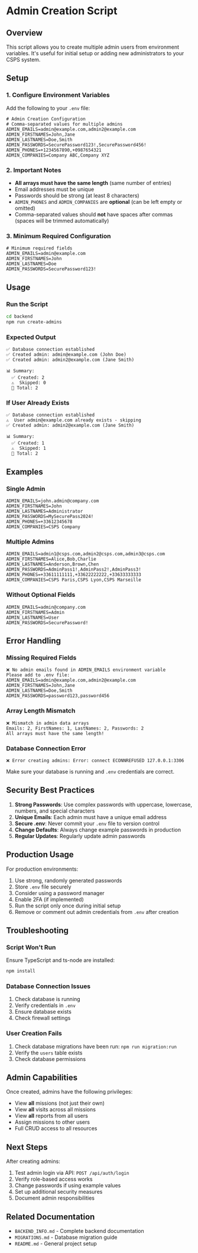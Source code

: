 # Admin Creation Script

## Overview

This script allows you to create multiple admin users from environment variables. It's useful for initial setup or adding new administrators to your CSPS system.

## Setup

### 1. Configure Environment Variables

Add the following to your `.env` file:

```env
# Admin Creation Configuration
# Comma-separated values for multiple admins
ADMIN_EMAILS=admin@example.com,admin2@example.com
ADMIN_FIRSTNAMES=John,Jane
ADMIN_LASTNAMES=Doe,Smith
ADMIN_PASSWORDS=SecurePassword123!,SecurePassword456!
ADMIN_PHONES=+1234567890,+0987654321
ADMIN_COMPANIES=Company ABC,Company XYZ
```

### 2. Important Notes

- **All arrays must have the same length** (same number of entries)
- Email addresses must be unique
- Passwords should be strong (at least 8 characters)
- `ADMIN_PHONES` and `ADMIN_COMPANIES` are **optional** (can be left empty or omitted)
- Comma-separated values should **not** have spaces after commas (spaces will be trimmed automatically)

### 3. Minimum Required Configuration

```env
# Minimum required fields
ADMIN_EMAILS=admin@example.com
ADMIN_FIRSTNAMES=John
ADMIN_LASTNAMES=Doe
ADMIN_PASSWORDS=SecurePassword123!
```

## Usage

### Run the Script

```bash
cd backend
npm run create-admins
```

### Expected Output

```
✅ Database connection established
✅ Created admin: admin@example.com (John Doe)
✅ Created admin: admin2@example.com (Jane Smith)

📊 Summary:
  ✅ Created: 2
  ⚠️  Skipped: 0
  📝 Total: 2
```

### If User Already Exists

```
✅ Database connection established
⚠️  User admin@example.com already exists - skipping
✅ Created admin: admin2@example.com (Jane Smith)

📊 Summary:
  ✅ Created: 1
  ⚠️  Skipped: 1
  📝 Total: 2
```

## Examples

### Single Admin

```env
ADMIN_EMAILS=john.admin@company.com
ADMIN_FIRSTNAMES=John
ADMIN_LASTNAMES=Administrator
ADMIN_PASSWORDS=MySecurePass2024!
ADMIN_PHONES=+33612345678
ADMIN_COMPANIES=CSPS Company
```

### Multiple Admins

```env
ADMIN_EMAILS=admin1@csps.com,admin2@csps.com,admin3@csps.com
ADMIN_FIRSTNAMES=Alice,Bob,Charlie
ADMIN_LASTNAMES=Anderson,Brown,Chen
ADMIN_PASSWORDS=AdminPass1!,AdminPass2!,AdminPass3!
ADMIN_PHONES=+33611111111,+33622222222,+33633333333
ADMIN_COMPANIES=CSPS Paris,CSPS Lyon,CSPS Marseille
```

### Without Optional Fields

```env
ADMIN_EMAILS=admin@company.com
ADMIN_FIRSTNAMES=Admin
ADMIN_LASTNAMES=User
ADMIN_PASSWORDS=SecurePassword!
```

## Error Handling

### Missing Required Fields

```
❌ No admin emails found in ADMIN_EMAILS environment variable
Please add to .env file:
ADMIN_EMAILS=admin@example.com,admin2@example.com
ADMIN_FIRSTNAMES=John,Jane
ADMIN_LASTNAMES=Doe,Smith
ADMIN_PASSWORDS=password123,password456
```

### Array Length Mismatch

```
❌ Mismatch in admin data arrays
Emails: 2, FirstNames: 1, LastNames: 2, Passwords: 2
All arrays must have the same length!
```

### Database Connection Error

```
❌ Error creating admins: Error: connect ECONNREFUSED 127.0.0.1:3306
```

Make sure your database is running and `.env` credentials are correct.

## Security Best Practices

1. **Strong Passwords**: Use complex passwords with uppercase, lowercase, numbers, and special characters
2. **Unique Emails**: Each admin must have a unique email address
3. **Secure .env**: Never commit your `.env` file to version control
4. **Change Defaults**: Always change example passwords in production
5. **Regular Updates**: Regularly update admin passwords

## Production Usage

For production environments:

1. Use strong, randomly generated passwords
2. Store `.env` file securely
3. Consider using a password manager
4. Enable 2FA (if implemented)
5. Run the script only once during initial setup
6. Remove or comment out admin credentials from `.env` after creation

## Troubleshooting

### Script Won't Run

Ensure TypeScript and ts-node are installed:
```bash
npm install
```

### Database Connection Issues

1. Check database is running
2. Verify credentials in `.env`
3. Ensure database exists
4. Check firewall settings

### User Creation Fails

1. Check database migrations have been run: `npm run migration:run`
2. Verify the `users` table exists
3. Check database permissions

## Admin Capabilities

Once created, admins have the following privileges:

- View **all** missions (not just their own)
- View **all** visits across all missions
- View **all** reports from all users
- Assign missions to other users
- Full CRUD access to all resources

## Next Steps

After creating admins:

1. Test admin login via API: `POST /api/auth/login`
2. Verify role-based access works
3. Change passwords if using example values
4. Set up additional security measures
5. Document admin responsibilities

## Related Documentation

- `BACKEND_INFO.md` - Complete backend documentation
- `MIGRATIONS.md` - Database migration guide
- `README.md` - General project setup
